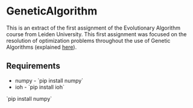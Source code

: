 # GeneticAlgorithm

This is an extract of the first assignment of the Evolutionary Algorithm course from Leiden University. This first assignment was focused on the resolution of optimization problems throughout the use of Genetic Algorithms (explained [here](./report_extract.pdf)).

## Requirements
<ul>
  <li>numpy - `pip install numpy`</li>
  <li>ioh - `pip install ioh`</li>
</ul>
`pip install numpy`
